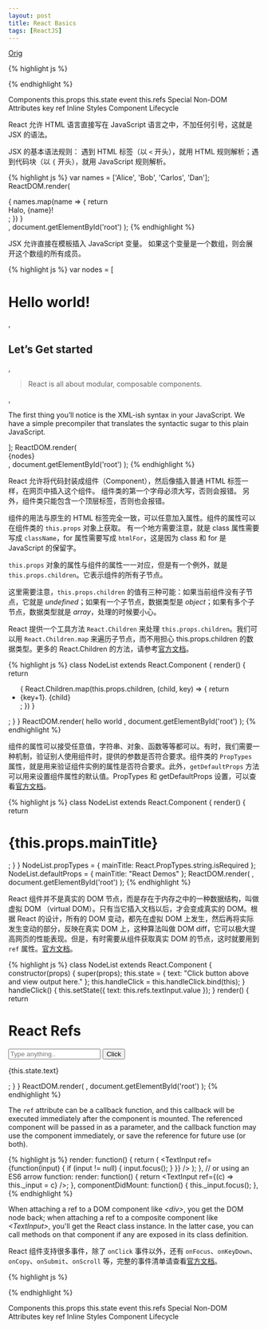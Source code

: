```yaml
---
layout: post
title: React Basics
tags: [ReactJS]
---
```


[Orig](http://www.ruanyifeng.com/blog/2015/03/react.html)

<!--more-->



{% highlight js %}

{% endhighlight %}


Components
this.props
this.state
event
this.refs
Special Non-DOM Attributes
key
ref
Inline Styles
Component Lifecycle




React 允许 HTML 语言直接写在 JavaScript 语言之中，不加任何引号，这就是 JSX 的语法。

JSX 的基本语法规则：
遇到 HTML 标签（以 `<` 开头），就用 HTML 规则解析；遇到代码块（以 `{` 开头），就用 JavaScript 规则解析。

{% highlight js %}
var names = ['Alice', 'Bob', 'Carlos', 'Dan'];
ReactDOM.render(
  <div>
    {
      names.map(name => {
        return <div>Halo, {name}!</div>;
      })
    }
  </div>,
  document.getElementById('root')
);
{% endhighlight %}



JSX 允许直接在模板插入 JavaScript 变量。
如果这个变量是一个数组，则会展开这个数组的所有成员。

{% highlight js %}
var nodes = [
  <h1>Hello world!</h1>,
  <h2>Let’s Get started</h2>,
  <blockquote>React is all about modular, composable components.</blockquote>,
  <p>The first thing you’ll notice is the XML-ish syntax in your JavaScript. We have a simple precompiler that translates the syntactic sugar to this plain JavaScript.</p>
];
ReactDOM.render(
  <div>{nodes}</div>,
  document.getElementById('root')
);
{% endhighlight %}


React 允许将代码封装成组件（Component），然后像插入普通 HTML 标签一样，在网页中插入这个组件。
组件类的第一个字母必须大写，否则会报错。
另外，组件类只能包含一个顶层标签，否则也会报错。

组件的用法与原生的 HTML 标签完全一致，可以任意加入属性。组件的属性可以在组件类的 `this.props` 对象上获取。
有一个地方需要注意，就是 class 属性需要写成 `className`，for 属性需要写成 `htmlFor`，这是因为 class 和 for 是 JavaScript 的保留字。

`this.props` 对象的属性与组件的属性一一对应，但是有一个例外，就是 `this.props.children`。它表示组件的所有子节点。

这里需要注意，`this.props.children` 的值有三种可能：如果当前组件没有子节点，它就是 <i>undefined</i>；如果有一个子节点，数据类型是 <i>object</i>；如果有多个子节点，数据类型就是 <i>array</i>，处理的时候要小心。

React 提供一个工具方法 `React.Children` 来处理 `this.props.children`。我们可以用 `React.Children.map` 来遍历子节点，而不用担心 this.props.children 的数据类型。更多的 React.Children 的方法，请参考[官方文档](https://facebook.github.io/react/docs/top-level-api.html#react.children)。

{% highlight js %}
class NodeList extends React.Component {
  render() {
    return <ul>
      {
        React.Children.map(this.props.children, (child, key) => {
          return <li>{key+1}. {child}</li>;
        })
      }
    </ul>;
  }
}
ReactDOM.render(
  <NodeList>
    <span>hello</span>
    <span>world</span>
  </NodeList>,
  document.getElementById('root')
);
{% endhighlight %}




组件的属性可以接受任意值，字符串、对象、函数等等都可以。有时，我们需要一种机制，验证别人使用组件时，提供的参数是否符合要求。组件类的 `PropTypes` 属性，就是用来验证组件实例的属性是否符合要求。此外，`getDefaultProps` 方法可以用来设置组件属性的默认值。PropTypes 和 getDefaultProps 设置，可以查看[官方文档](http://facebook.github.io/react/docs/reusable-components.html)。

{% highlight js %}
class NodeList extends React.Component {
  render() {
    return <div>
      <h1>{this.props.mainTitle}</h1>
    </div>;
  }
}
NodeList.propTypes = {
  mainTitle: React.PropTypes.string.isRequired
};
NodeList.defaultProps = {
  mainTitle: "React Demos"
};
ReactDOM.render(
  <NodeList mainTitle="React Props" />,
  document.getElementById('root')
);
{% endhighlight %}




React 组件并不是真实的 DOM 节点，而是存在于内存之中的一种数据结构，叫做虚拟 DOM （virtual DOM）。只有当它插入文档以后，才会变成真实的 DOM。根据 React 的设计，所有的 DOM 变动，都先在虚拟 DOM 上发生，然后再将实际发生变动的部分，反映在真实 DOM 上，这种算法叫做 DOM diff，它可以极大提高网页的性能表现。但是，有时需要从组件获取真实 DOM 的节点，这时就要用到 `ref` 属性。[官方文档](http://facebook.github.io/react/docs/more-about-refs.html)。


{% highlight js %}
class NodeList extends React.Component {
  constructor(props) {
    super(props);
    this.state = {
      text: "Click button above and view output here."
    };
    this.handleClick = this.handleClick.bind(this);
  }
  handleClick() {
    this.setState({
      text: this.refs.textInput.value
    });
  }
  render() {
    return <div>
      <h1>React Refs</h1>
      <input type="text" ref="textInput" placeholder="Type anything.." />
      <button type="submit" onClick={this.handleClick}>Click</button>
      <p ref="textOutput">{this.state.text}</p>
    </div>;
  }
}
ReactDOM.render(
  <NodeList/>,
  document.getElementById('root')
);
{% endhighlight %}

The `ref` attribute can be a callback function, and this callback will be executed immediately after the component is mounted. The referenced component will be passed in as a parameter, and the callback function may use the component immediately, or save the reference for future use (or both).

{% highlight js %}
  render: function() {
    return (
      <TextInput
        ref={function(input) {
          if (input != null) {
            input.focus();
          }
        }} />
    );
  },
// or using an ES6 arrow function:
  render: function() {
    return <TextInput ref={(c) => this._input = c} />;
  },
  componentDidMount: function() {
    this._input.focus();
  },
{% endhighlight %}

When attaching a ref to a DOM component like <i>\<div></i>, you get the DOM node back; when attaching a ref to a composite component like <i>\<TextInput></i>, you'll get the React class instance. In the latter case, you can call methods on that component if any are exposed in its class definition.

React 组件支持很多事件，除了 `onClick` 事件以外，还有 `onFocus`、`onKeyDown`、`onCopy`、`onSubmit`、`onScroll` 等，完整的事件清单请查看[官方文档](http://facebook.github.io/react/docs/events.html#supported-events)。



















































{% highlight js %}

{% endhighlight %}


Components
this.props
this.state
event
this.refs
Special Non-DOM Attributes
key
ref
Inline Styles
Component Lifecycle
